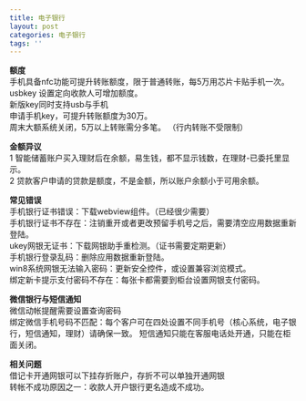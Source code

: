 ```yaml
---
title: 电子银行
layout: post
categories: 电子银行
tags: ''
---
```

**额度**  
手机具备nfc功能可提升转账额度，限于普通转账，每5万用芯片卡贴手机一次。  
usbkey 设置定向收款人可增加额度。  
新版key同时支持usb与手机  
申请手机key，可提升转账额度为30万。  
周末大额系统关闭，5万以上转账需分多笔。 （行内转账不受限制）  
  
  **金额异议**     
1 智能储蓄账户买入理财后在余额，易生钱，都不显示钱数，在理财-已委托里显示。   
2 贷款客户申请的贷款是额度，不是金额，所以账户余额小于可用余额。  

**常见错误**   
手机银行证书错误：下载webview组件。（已经很少需要）  
手机银行证书不存在：注销重开或者更改预留手机号之后，需要清空应用数据重新登陆。  
ukey网银无证书：下载网银助手重检测。（证书需要定期更新）  
手机银行登录乱码：删除应用数据重新登陆。  
win8系统网银无法输入密码：更新安全控件，或设置兼容浏览模式。  
绑定新卡提示支付密码不存在：每张卡都需要到柜台设置网银支付密码。  

**微信银行与短信通知**   
微信动帐提醒需要设置查询密码  
绑定微信手机号码不匹配：每个客户可在四处设置不同手机号（核心系统，电子银行，短信通知，理财）请确保一致。 
短信通知只能在客服电话处开通，只能在柜面关闭。

**相关问题**   
借记卡开通网银可以下挂存折账户，存折不可以单独开通网银   
转帐不成功原因之一：收款人开户银行更名造成不成功。